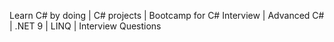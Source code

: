 Learn C# by doing | C# projects | Bootcamp for C# Interview | Advanced C# | .NET 9 | LINQ | Interview Questions
